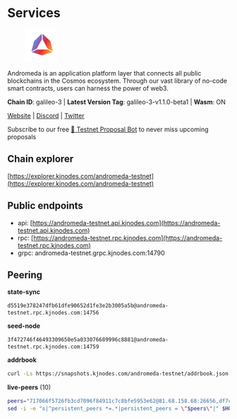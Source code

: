 # Services

<figure><img src="https://raw.githubusercontent.com/kj89/cosmos-images/main/logos/andromeda.png" alt=""><figcaption></figcaption></figure>

Andromeda is an application platform layer that connects all  public blockchains in the Cosmos ecosystem. Through our vast  library of no-code smart contracts, users can harness the power of web3.

**Chain ID**: galileo-3 | **Latest Version Tag**: galileo-3-v1.1.0-beta1 | **Wasm**: ON

[Website](https://www.andromedaprotocol.io) | [Discord](https://discord.gg/wzM3kSN3sE) | [Twitter](https://twitter.com/andromedaprot)



Subscribe to our free [🤖 Testnet Proposal Bot](https://t.me/kjnodes_testnet_proposal_bot) to never miss upcoming proposals


## Chain explorer
[https://explorer.kjnodes.com/andromeda-testnet](https://explorer.kjnodes.com/andromeda-testnet)

## Public endpoints

* api: [https://andromeda-testnet.api.kjnodes.com](https://andromeda-testnet.api.kjnodes.com)
* rpc: [https://andromeda-testnet.rpc.kjnodes.com](https://andromeda-testnet.rpc.kjnodes.com)
* grpc: andromeda-testnet.grpc.kjnodes.com:14790

## Peering

**state-sync**

```text
d5519e378247dfb61dfe90652d1fe3e2b3005a5b@andromeda-testnet.rpc.kjnodes.com:14756
```

**seed-node**

```text
3f472746f46493309650e5a033076689996c8881@andromeda-testnet.rpc.kjnodes.com:14759
```

**addrbook**
```bash
curl -Ls https://snapshots.kjnodes.com/andromeda-testnet/addrbook.json > $HOME/.andromedad/config/addrbook.json
```

**live-peers** (10)
```bash
peers="717066f5726fb3cd7096f84911c7c8bfe5953e62@81.68.158.68:26656,df7cf95427701d6d00797042fb8548a7f8eeeb6e@172.104.159.69:55716,e95899eb682e517d74449dd575073daf1a3266d5@135.181.208.169:27656,362ede6f335ed641e9eba0057bc1d98b391751dd@65.108.54.29:26656,0f966c78a7ac4722bd389f5c010efb8235ca8f73@65.108.227.112:14656,99cebda3a65a35b9a6a8bef774c8b92c1e548aa5@65.108.226.26:36656,3b998a882d8d9bcb2869eef988af86254e0e9602@89.116.29.20:26656,4a369367f8ee97c976330f9be79da387d11a0340@65.108.194.44:28656,d5519e378247dfb61dfe90652d1fe3e2b3005a5b@65.109.68.190:14756,27752331150b966e3082e8dd8b364693379c1129@212.41.9.98:47656"
sed -i -e "s|^persistent_peers *=.*|persistent_peers = \"$peers\"|" $HOME/.andromedad/config/config.toml
```
